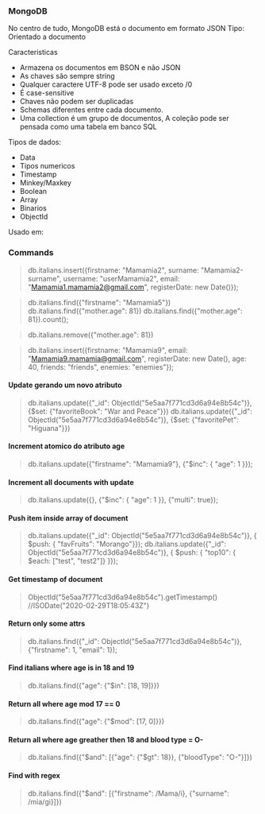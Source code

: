 ### MongoDB
No centro de tudo, MongoDB está o documento em formato JSON
Tipo: Orientado a documento

Caracteristicas
- Armazena os documentos em BSON e não JSON
- As chaves são sempre string
- Qualquer caractere UTF-8 pode ser usado exceto /0
- É case-sensitive
- Chaves não podem ser duplicadas
- Schemas diferentes entre cada documento.
- Uma collection é um grupo de documentos, A coleção pode ser pensada como uma tabela em banco SQL

Tipos de dados:
- Data
- Tipos numericos
- Timestamp
- Minkey/Maxkey
- Boolean
- Array 
- Binarios
- ObjectId

Usado em:



### Commands
> db.italians.insert({firstname: "Mamamia2", surname: "Mamamia2-surname", username: "userMamamia2", email: "Mamamia1.mamamia2@gmail.com", registerDate: new Date()});

> db.italians.find({"firstname": "Mamamia5"})
> db.italians.find({"mother.age": 81})
> db.italians.find({"mother.age": 81}).count();

> db.italians.remove({"mother.age": 81})


> db.italians.insert({firstname: "Mamamia9", email: "Mamamia9.mamamia@gmail.com", registerDate: new Date(), age: 40, friends: "friends", enemies: "enemies"});

#### Update gerando um novo atributo
> db.italians.update({"_id": ObjectId("5e5aa7f771cd3d6a94e8b54c")}, {$set: {"favoriteBook": "War and Peace"}})
> db.italians.update({"_id": ObjectId("5e5aa7f771cd3d6a94e8b54c")}, {$set: {"favoritePet": "Higuana"}})

#### Increment atomico do atributo age
> db.italians.update({"firstname": "Mamamia9"}, {"$inc": { "age": 1 }});

#### Increment all documents with update
> db.italians.update({}, {"$inc": { "age": 1 }}, {"multi": true});

#### Push item inside array of document
> db.italians.update({"_id": ObjectId("5e5aa7f771cd3d6a94e8b54c")}, { $push: { "favFruits": "Morango"}});
> db.italians.update({"_id": ObjectId("5e5aa7f771cd3d6a94e8b54c")}, { $push: { "top10": { $each: ["test", "test2"]} }});

#### Get timestamp of document
> ObjectId("5e5aa7f771cd3d6a94e8b54c").getTimestamp() //ISODate("2020-02-29T18:05:43Z")

#### Return only some attrs
> db.italians.find({"_id": ObjectId("5e5aa7f771cd3d6a94e8b54c")}, {"firstname": 1, "email": 1});

#### Find italians where age is in 18 and 19
> db.italians.find({"age": {"$in": [18, 19]}})

#### Return all where age mod 17 == 0
> db.italians.find({"age": {"$mod": [17, 0]}})

#### Return all where age greather then 18 and blood type = O-
> db.italians.find({"$and": [{"age": {"$gt": 18}}, {"bloodType": "O-"}]})

#### Find with regex
> db.italians.find({"$and": [{"firstname": /Mama/i}, {"surname": /mia/gi}]})



